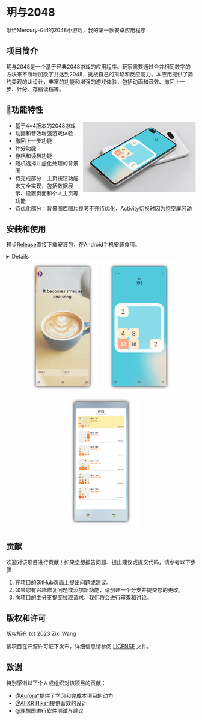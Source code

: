# 玥与2048
献给Mercury-Girl的2048小游戏，我的第一款安卓应用程序

## 项目简介

玥与2048是一个基于经典2048游戏的应用程序。玩家需要通过合并相同数字的方块来不断增加数字并达到2048，挑战自己的策略和反应能力。本应用提供了简约美观的UI设计，丰富的功能和增强的游戏体验，包括动画和音效、撤回上一步、计分、存档读档等。

## 🍉功能特性

<div>
  <img src="https://github.com/Dramwig/Yueh-and-2048/blob/master/fig/show%20(8).png" alt="Image" align="right" width="300px" />
</div>


- 基于4×4版本的2048游戏
- 动画和音效增强游戏体验
- 撤回上一步功能
- 计分功能
- 存档和读档功能
- 随机选择并虚化处理的背景图
- 待完成部分：主页按钮功能未完全实现，包括数据展示、设置页面和个人主页等功能
- 待优化部分：背景图库图片良莠不齐待优化，Activity切换时因为挖空屏闪动

## 安装和使用

移步[Release](https://github.com/Dramwig/Yueh-and-2048/releases)直接下载安装包，在Android手机安装食用。

<details>
  
1. 克隆或下载本项目的代码到本地计算机。
  
2. 在Android开发环境中打开项目。

3. 构建并安装应用程序到Android设备或模拟器。

4. 打开应用程序并开始玩玥与2048游戏。

</details>

<div align=center>
  <img src="https://github.com/Dramwig/Yueh-and-2048/blob/master/fig/show%20(1).png" alt="Image 1" width="200px" />
  <img src="https://github.com/Dramwig/Yueh-and-2048/blob/master/fig/show%20(9).png" alt="Image 2" width="200px" />
  <img src="https://github.com/Dramwig/Yueh-and-2048/blob/master/fig/show%20(10).png" alt="Image 3" width="200px" />
</div>

## 贡献

欢迎对该项目进行贡献！如果您想报告问题、提出建议或提交代码，请参考以下步骤：

1. 在项目的GitHub页面上提出问题或建议。
2. 如果您有兴趣修复问题或添加新功能，请创建一个分支并提交您的更改。
3. 向项目的主分支提交拉取请求，我们将会进行审查和讨论。

## 版权和许可

版权所有 (c) 2023 Zixi Wang

该项目在开源许可证下发布，详细信息请参阅 [LICENSE](LICENSE) 文件。

## 致谢

特别感谢以下个人或组织对该项目的贡献：

- [@Aurora°]()提供了学习和完成本项目的动力
- [@AFXR Hikari](https://github.com/AFXR17light)提供音效的设计
- [@理想国]()进行软件测试与建议
